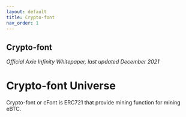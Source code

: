 ```yaml
---
layout: default
title: Crypto-font
nav_order: 1
---
```


## Crypto-font

*Official Axie Infinity Whitepaper, last updated December 2021*

# Crypto-font Universe

Crypto-font or cFont is ERC721 that provide mining function for mining eBTC.

